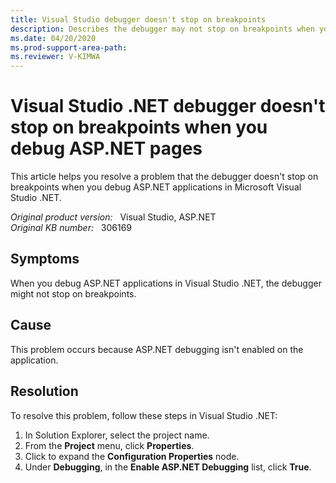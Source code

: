 ```yaml
---
title: Visual Studio debugger doesn't stop on breakpoints
description: Describes the debugger may not stop on breakpoints when you debug ASP.NET applications in Visual Studio .NET.
ms.date: 04/20/2020
ms.prod-support-area-path: 
ms.reviewer: V-KIMWA
---
```

# Visual Studio .NET debugger doesn't stop on breakpoints when you debug ASP.NET pages

This article helps you resolve a problem that the debugger doesn't stop on breakpoints when you debug ASP.NET applications in Microsoft Visual Studio .NET.

_Original product version:_ &nbsp; Visual Studio, ASP.NET  
_Original KB number:_ &nbsp; 306169

## Symptoms

When you debug ASP.NET applications in Visual Studio .NET, the debugger might not stop on breakpoints.

## Cause

This problem occurs because ASP.NET debugging isn't enabled on the application.

## Resolution

To resolve this problem, follow these steps in Visual Studio .NET:

1. In Solution Explorer, select the project name.
2. From the **Project** menu, click **Properties**.
3. Click to expand the **Configuration Properties** node.
4. Under **Debugging**, in the **Enable ASP.NET Debugging** list, click **True**.
